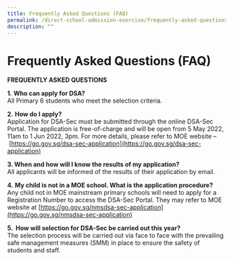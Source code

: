 ```yaml
---
title: Frequently Asked Questions (FAQ)
permalink: /direct-school-admission-exercise/frequently-asked-questions-faq/
description: ""
---
```

# **Frequently Asked Questions (FAQ)**

**FREQUENTLY ASKED QUESTIONS**

**1.**&nbsp;**Who can apply for DSA?**  
All Primary 6 students who meet the selection criteria.

**2.**&nbsp;**How do I apply?**  
Application for DSA-Sec must be submitted through the online DSA-Sec Portal. The application is free-of-charge and will be open from 5 May 2022, 11am to 1 Jun 2022, 3pm. For more details, please refer to MOE website –&nbsp;[https://go.gov.sg/dsa-sec-application](https://go.gov.sg/dsa-sec-application)  

**3. When and how will I know the results of my application?**<br>
All applicants will be informed of the results of their application by email.

**4.**&nbsp;**My child is not in a MOE school. What is the application procedure?** <br>
Any child not in MOE mainstream primary schools will need to apply for a Registration Number to access the DSA-Sec Portal. They may refer to MOE website at&nbsp;[https://go.gov.sg/nmsdsa-sec-application](https://go.gov.sg/nmsdsa-sec-application)

**5\. &nbsp;How&nbsp;will selection for DSA-Sec be carried out this year?**<br>
The selection process will be carried out via face to face with the prevailing safe management measures (SMM) in place to ensure the safety of students and staff.